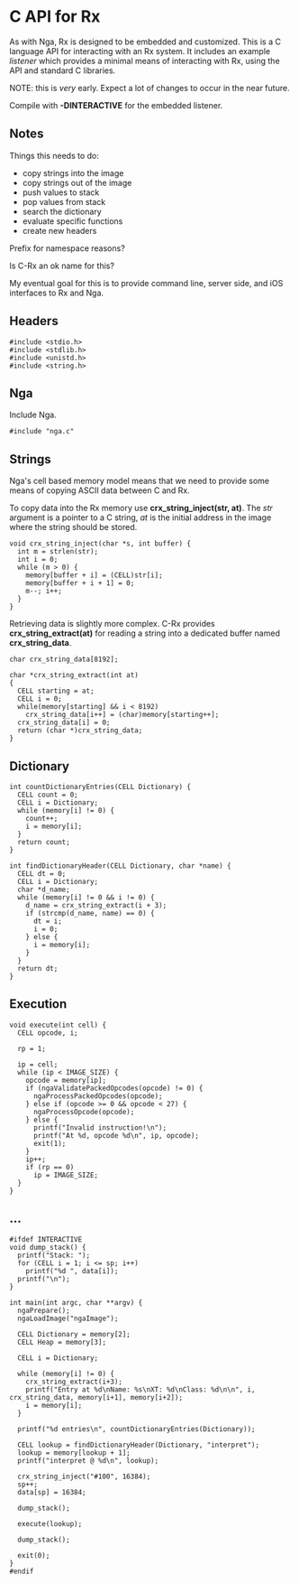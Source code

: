 # C API for Rx

As with Nga, Rx is designed to be embedded and customized. This is a C language API for interacting with an Rx system. It includes an example *listener* which provides a minimal means of interacting with Rx, using the API and standard C libraries.

NOTE: this is *very* early. Expect a lot of changes to occur in the near future.

Compile with **-DINTERACTIVE** for the embedded listener.

## Notes

Things this needs to do:

* copy strings into the image
* copy strings out of the image
* push values to stack
* pop values from stack
* search the dictionary
* evaluate specific functions
* create new headers

Prefix for namespace reasons?

Is C-Rx an ok name for this?

My eventual goal for this is to provide command line, server side, and iOS interfaces to Rx and Nga.

## Headers

````
#include <stdio.h>
#include <stdlib.h>
#include <unistd.h>
#include <string.h>
````

## Nga

Include Nga.

````
#include "nga.c"
````

## Strings

Nga's cell based memory model means that we need to provide some means of copying ASCII data between C and Rx.

To copy data into the Rx memory use **crx\_string\_inject(str, at)**. The *str* argument is a pointer to a C string, *at* is the initial address in the image where the string should be stored.

````
void crx_string_inject(char *s, int buffer) {
  int m = strlen(str);
  int i = 0;
  while (m > 0) {
    memory[buffer + i] = (CELL)str[i];
    memory[buffer + i + 1] = 0;
    m--; i++;
  }
}
````

Retrieving data is slightly more complex. C-Rx provides **crx\_string\_extract(at)** for reading a string into a dedicated buffer named **crx\_string\_data**.

````
char crx_string_data[8192];

char *crx_string_extract(int at)
{
  CELL starting = at;
  CELL i = 0;
  while(memory[starting] && i < 8192)
    crx_string_data[i++] = (char)memory[starting++];
  crx_string_data[i] = 0;
  return (char *)crx_string_data;
}
````

## Dictionary

````
int countDictionaryEntries(CELL Dictionary) {
  CELL count = 0;
  CELL i = Dictionary;
  while (memory[i] != 0) {
    count++;
    i = memory[i];
  }
  return count;
}

int findDictionaryHeader(CELL Dictionary, char *name) {
  CELL dt = 0;
  CELL i = Dictionary;
  char *d_name;
  while (memory[i] != 0 && i != 0) {
    d_name = crx_string_extract(i + 3);
    if (strcmp(d_name, name) == 0) {
      dt = i;
      i = 0;
    } else {
      i = memory[i];
    }
  }
  return dt;
}
````

## Execution

````
void execute(int cell) {
  CELL opcode, i;

  rp = 1;

  ip = cell;
  while (ip < IMAGE_SIZE) {
    opcode = memory[ip];
    if (ngaValidatePackedOpcodes(opcode) != 0) {
      ngaProcessPackedOpcodes(opcode);
    } else if (opcode >= 0 && opcode < 27) {
      ngaProcessOpcode(opcode);
    } else {
      printf("Invalid instruction!\n");
      printf("At %d, opcode %d\n", ip, opcode);
      exit(1);
    }
    ip++;
    if (rp == 0)
      ip = IMAGE_SIZE;
  }
}
````

## ...

````
#ifdef INTERACTIVE
void dump_stack() {
  printf("Stack: ");
  for (CELL i = 1; i <= sp; i++)
    printf("%d ", data[i]);
  printf("\n");
}

int main(int argc, char **argv) {
  ngaPrepare();
  ngaLoadImage("ngaImage");

  CELL Dictionary = memory[2];
  CELL Heap = memory[3];

  CELL i = Dictionary;

  while (memory[i] != 0) {
    crx_string_extract(i+3);
    printf("Entry at %d\nName: %s\nXT: %d\nClass: %d\n\n", i, crx_string_data, memory[i+1], memory[i+2]);
    i = memory[i];
  }

  printf("%d entries\n", countDictionaryEntries(Dictionary));

  CELL lookup = findDictionaryHeader(Dictionary, "interpret");
  lookup = memory[lookup + 1];
  printf("interpret @ %d\n", lookup);

  crx_string_inject("#100", 16384);
  sp++;
  data[sp] = 16384;

  dump_stack();

  execute(lookup);

  dump_stack();

  exit(0);
}
#endif
````
